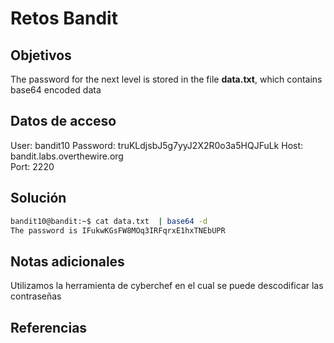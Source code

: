 # Retos Bandit

## Objetivos

The password for the next level is stored in the file **data.txt**, which contains base64 encoded data

## Datos de acceso

User: bandit10
Password: truKLdjsbJ5g7yyJ2X2R0o3a5HQJFuLk
Host: bandit.labs.overthewire.org  
Port: 2220

## Solución

```Bash
bandit10@bandit:~$ cat data.txt  | base64 -d
The password is IFukwKGsFW8MOq3IRFqrxE1hxTNEbUPR
```

## Notas adicionales

Utilizamos la herramienta de cyberchef en el cual se puede descodificar las contraseñas

## Referencias